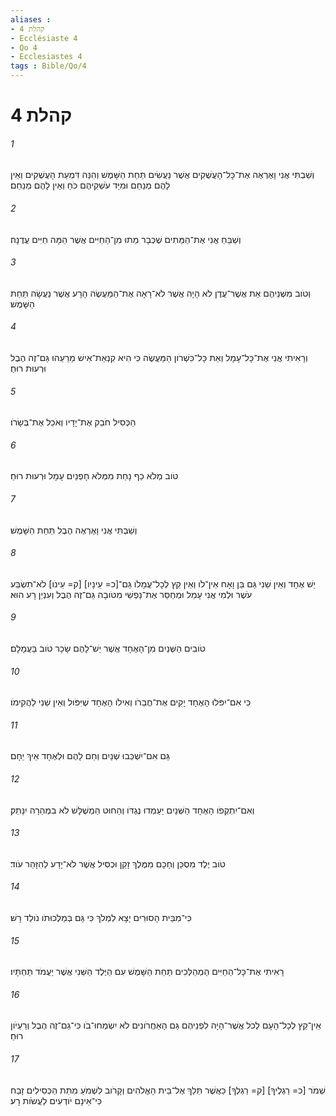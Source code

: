 ```yaml
---
aliases : 
- קהלת 4
- Ecclésiaste 4
- Qo 4
- Ecclesiastes 4
tags : Bible/Qo/4
---
```


# קהלת 4

###### 1
וְשַׁבְתִּי אֲנִי וָאֶרְאֶה אֶת־כָּל־הָעֲשֻׁקִים אֲשֶׁר נַעֲשִׂים תַּחַת הַשָּׁמֶשׁ וְהִנֵּה דִּמְעַת הָעֲשֻׁקִים וְאֵין לָהֶם מְנַחֵם וּמִיַּד עֹשְׁקֵיהֶם כֹּחַ וְאֵין לָהֶם מְנַחֵם׃
###### 2
וְשַׁבֵּחַ אֲנִי אֶת־הַמֵּתִים שֶׁכְּבָר מֵתוּ מִן־הַחַיִּים אֲשֶׁר הֵמָּה חַיִּים עֲדֶנָה׃
###### 3
וְטֹוב מִשְּׁנֵיהֶם אֵת אֲשֶׁר־עֲדֶן לֹא הָיָה אֲשֶׁר לֹא־רָאָה אֶת־הַמַּעֲשֶׂה הָרָע אֲשֶׁר נַעֲשָׂה תַּחַת הַשָּׁמֶשׁ׃
###### 4
וְרָאִיתִי אֲנִי אֶת־כָּל־עָמָל וְאֵת כָּל־כִּשְׁרֹון הַמַּעֲשֶׂה כִּי הִיא קִנְאַת־אִישׁ מֵרֵעֵהוּ גַּם־זֶה הֶבֶל וּרְעוּת רוּחַ׃
###### 5
הַכְּסִיל חֹבֵק אֶת־יָדָיו וְאֹכֵל אֶת־בְּשָׂרֹו׃
###### 6
טֹוב מְלֹא כַף נָחַת מִמְּלֹא חָפְנַיִם עָמָל וּרְעוּת רוּחַ׃
###### 7
וְשַׁבְתִּי אֲנִי וָאֶרְאֶה הֶבֶל תַּחַת הַשָּׁמֶשׁ׃
###### 8
יֵשׁ אֶחָד וְאֵין שֵׁנִי גַּם בֵּן וָאָח אֵין־לֹו וְאֵין קֵץ לְכָל־עֲמָלֹו גַּם־[כ= עֵינָיו] [ק= עֵינֹו] לֹא־תִשְׂבַּע עֹשֶׁר וּלְמִי אֲנִי עָמֵל וּמְחַסֵּר אֶת־נַפְשִׁי מִטֹּובָה גַּם־זֶה הֶבֶל וְעִנְיַן רָע הוּא׃
###### 9
טֹובִים הַשְּׁנַיִם מִן־הָאֶחָד אֲשֶׁר יֵשׁ־לָהֶם שָׂכָר טֹוב בַּעֲמָלָם׃
###### 10
כִּי אִם־יִפֹּלוּ הָאֶחָד יָקִים אֶת־חֲבֵרֹו וְאִילֹו הָאֶחָד שֶׁיִּפֹּול וְאֵין שֵׁנִי לַהֲקִימֹו׃
###### 11
גַּם אִם־יִשְׁכְּבוּ שְׁנַיִם וְחַם לָהֶם וּלְאֶחָד אֵיךְ יֵחָם׃
###### 12
וְאִם־יִתְקְפֹו הָאֶחָד הַשְּׁנַיִם יַעַמְדוּ נֶגְדֹּו וְהַחוּט הַמְשֻׁלָּשׁ לֹא בִמְהֵרָה יִנָּתֵק׃
###### 13
טֹוב יֶלֶד מִסְכֵּן וְחָכָם מִמֶּלֶךְ זָקֵן וּכְסִיל אֲשֶׁר לֹא־יָדַע לְהִזָּהֵר עֹוד׃
###### 14
כִּי־מִבֵּית הָסוּרִים יָצָא לִמְלֹךְ כִּי גַּם בְּמַלְכוּתֹו נֹולַד רָשׁ׃
###### 15
רָאִיתִי אֶת־כָּל־הַחַיִּים הַמְהַלְּכִים תַּחַת הַשָּׁמֶשׁ עִם הַיֶּלֶד הַשֵּׁנִי אֲשֶׁר יַעֲמֹד תַּחְתָּיו׃
###### 16
אֵין־קֵץ לְכָל־הָעָם לְכֹל אֲשֶׁר־הָיָה לִפְנֵיהֶם גַּם הָאַחֲרֹונִים לֹא יִשְׂמְחוּ־בֹו כִּי־גַם־זֶה הֶבֶל וְרַעְיֹון רוּחַ׃
###### 17
שְׁמֹר [כ= רַגְלֶיךָ] [ק= רַגְלְךָ] כַּאֲשֶׁר תֵּלֵךְ אֶל־בֵּית הָאֱלֹהִים וְקָרֹוב לִשְׁמֹעַ מִתֵּת הַכְּסִילִים זָבַח כִּי־אֵינָם יֹודְעִים לַעֲשֹׂות רָע׃
